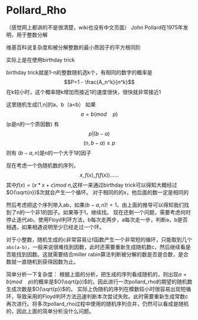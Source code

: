 # Pollard_Rho
（感觉网上都讲的不是很清楚，wiki也没有中文页面）
John Pollard在1975年发明，用于整数分解

维基百科说复杂度和被分解整数的最小质因子的平方根同阶

实际上是在使用birthday trick

birthday trick就是1-n的整数随机选k个，有相同的数字的概率是
$$P=1 - \frac{A_n^k}{n^k}$$
在k较小时，这个概率随k增加而接近1的速度很快，很快就非常接近1

这里随机生成[1,n]的a，b（a<b）
如果$$a=b(mod \quad p)$$ (p是n的一个质因数)
有$$p|(b-a)$$   $$(n,b-a) \geq p$$
则有 $(b-a,n)$是n的一个大于1的因子

现在考虑一个伪随机数的序列，
$$x,f(x),f(f(x))...... $$
其中$f(x)=(x*x+c)mod \: n$,这样一来通过birthday trick可以得知大概经过$O(\sqrt{n})$次就会产生一个循环。
对于相同的的x，他后面的数一定是相同的

然后考虑把这个序列带入ab，如果$(b-a,n)!=1$，由上面的推导可以得知我们找到了n的一个非1的因子。如果等于1，继续找。
现在还剩一个问题，需要考虑何时停止迭代ab。使用Floyd判环方法，b每次走两步，a每次走一步，判断a，b是否相遇，如果相遇说明至少已经走过一个环。

对于小整数，随机生成的c非常容易让f函数产生一个非常短的循环，只能取到几个```abs(a-b)```，一般来说很难找到因数，此时还需要重新生成随机数c，然后继续看是否能找到因数。这就需要结合miller rabin算法判断被分解的数是否是合数，是合数就一直随机到获得因数为止。

简单分析一下复杂度：
根据上面的分析，把生成的序列看成随机的，则出现$a=b(mod \quad p)$的概率是$O(\sqrt{p})$的，因此进行一次pollard_rho的期望的随机数生成次数是$O(\sqrt{p})$的。
实际上伪随机的序列在模数较小时很容易出现短循环，导致采用的Floyd判环方法迅速判断本次尝试失败。此时需要重新生成常数c再次进行。将多次pollard_rho过程中使用的随机序列合并，仍然可以看成是随机的，因此上面的简单分析没什么问题。
